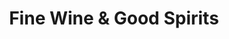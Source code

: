 ---
title: "Fine Wine & Good Spirits"
url: /hummelstown/fine-wine-and-good-spirits/
shop: alcohol
---